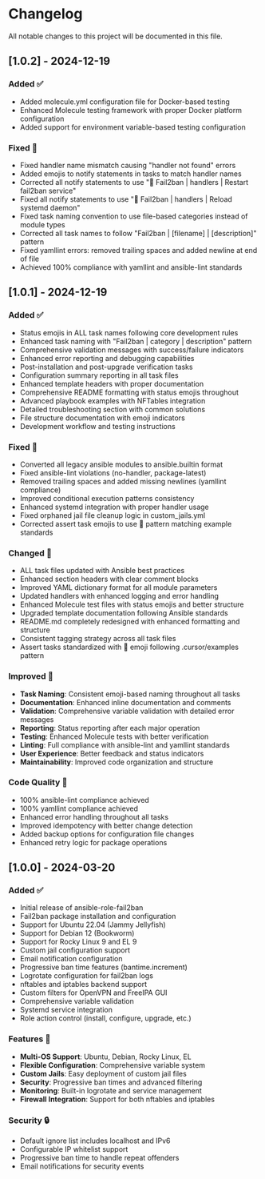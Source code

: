 # Changelog

All notable changes to this project will be documented in this file.

## [1.0.2] - 2024-12-19

### Added ✅
- Added molecule.yml configuration file for Docker-based testing
- Enhanced Molecule testing framework with proper Docker platform configuration
- Added support for environment variable-based testing configuration

### Fixed 🔧
- Fixed handler name mismatch causing "handler not found" errors
- Added emojis to notify statements in tasks to match handler names
- Corrected all notify statements to use "🔄 Fail2ban | handlers | Restart fail2ban service"
- Fixed all notify statements to use "🔄 Fail2ban | handlers | Reload systemd daemon"
- Fixed task naming convention to use file-based categories instead of module types
- Corrected all task names to follow "Fail2ban | [filename] | [description]" pattern
- Fixed yamllint errors: removed trailing spaces and added newline at end of file
- Achieved 100% compliance with yamllint and ansible-lint standards

## [1.0.1] - 2024-12-19

### Added ✅
- Status emojis in ALL task names following core development rules
- Enhanced task naming with "Fail2ban | category | description" pattern
- Comprehensive validation messages with success/failure indicators
- Enhanced error reporting and debugging capabilities
- Post-installation and post-upgrade verification tasks
- Configuration summary reporting in all task files
- Enhanced template headers with proper documentation
- Comprehensive README formatting with status emojis throughout
- Advanced playbook examples with NFTables integration
- Detailed troubleshooting section with common solutions
- File structure documentation with emoji indicators
- Development workflow and testing instructions

### Fixed 🔧
- Converted all legacy ansible modules to ansible.builtin format
- Fixed ansible-lint violations (no-handler, package-latest)
- Removed trailing spaces and added missing newlines (yamllint compliance)
- Improved conditional execution patterns consistency
- Enhanced systemd integration with proper handler usage
- Fixed orphaned jail file cleanup logic in custom_jails.yml
- Corrected assert task emojis to use 🧪 pattern matching example standards

### Changed 🔄
- ALL task files updated with Ansible best practices
- Enhanced section headers with clear comment blocks
- Improved YAML dictionary format for all module parameters
- Updated handlers with enhanced logging and error handling
- Enhanced Molecule test files with status emojis and better structure
- Upgraded template documentation following Ansible standards
- README.md completely redesigned with enhanced formatting and structure
- Consistent tagging strategy across all task files
- Assert tasks standardized with 🧪 emoji following .cursor/examples pattern

### Improved 🚀
- **Task Naming**: Consistent emoji-based naming throughout all tasks
- **Documentation**: Enhanced inline documentation and comments
- **Validation**: Comprehensive variable validation with detailed error messages
- **Reporting**: Status reporting after each major operation
- **Testing**: Enhanced Molecule tests with better verification
- **Linting**: Full compliance with ansible-lint and yamllint standards
- **User Experience**: Better feedback and status indicators
- **Maintainability**: Improved code organization and structure

### Code Quality 🧪
- 100% ansible-lint compliance achieved
- 100% yamllint compliance achieved
- Enhanced error handling throughout all tasks
- Improved idempotency with better change detection
- Added backup options for configuration file changes
- Enhanced retry logic for package operations

## [1.0.0] - 2024-03-20

### Added ✅
- Initial release of ansible-role-fail2ban
- Fail2ban package installation and configuration
- Support for Ubuntu 22.04 (Jammy Jellyfish)
- Support for Debian 12 (Bookworm)
- Support for Rocky Linux 9 and EL 9
- Custom jail configuration support
- Email notification configuration
- Progressive ban time features (bantime.increment)
- Logrotate configuration for fail2ban logs
- nftables and iptables backend support
- Custom filters for OpenVPN and FreeIPA GUI
- Comprehensive variable validation
- Systemd service integration
- Role action control (install, configure, upgrade, etc.)

### Features 🚀
- **Multi-OS Support**: Ubuntu, Debian, Rocky Linux, EL
- **Flexible Configuration**: Comprehensive variable system
- **Custom Jails**: Easy deployment of custom jail files
- **Security**: Progressive ban times and advanced filtering
- **Monitoring**: Built-in logrotate and service management
- **Firewall Integration**: Support for both nftables and iptables

### Security 🔒
- Default ignore list includes localhost and IPv6
- Configurable IP whitelist support
- Progressive ban time to handle repeat offenders
- Email notifications for security events
